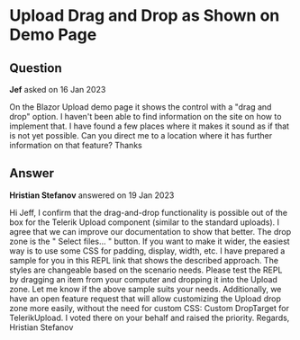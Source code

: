 # Upload Drag and Drop as Shown on Demo Page

## Question

**Jef** asked on 16 Jan 2023

On the Blazor Upload demo page it shows the control with a "drag and drop" option. I haven't been able to find information on the site on how to implement that. I have found a few places where it makes it sound as if that is not yet possible. Can you direct me to a location where it has further information on that feature? Thanks

## Answer

**Hristian Stefanov** answered on 19 Jan 2023

Hi Jeff, I confirm that the drag-and-drop functionality is possible out of the box for the Telerik Upload component (similar to the standard uploads). I agree that we can improve our documentation to show that better. The drop zone is the " Select files... " button. If you want to make it wider, the easiest way is to use some CSS for padding, display, width, etc. I have prepared a sample for you in this REPL link that shows the described approach. The styles are changeable based on the scenario needs. Please test the REPL by dragging an item from your computer and dropping it into the Upload zone. Let me know if the above sample suits your needs. Additionally, we have an open feature request that will allow customizing the Upload drop zone more easily, without the need for custom CSS: Custom DropTarget for TelerikUpload. I voted there on your behalf and raised the priority. Regards, Hristian Stefanov
